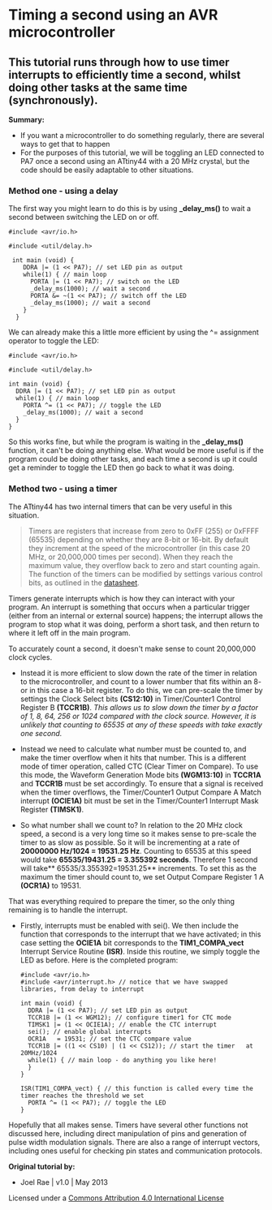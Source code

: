 # Timing a second using an AVR microcontroller

## This tutorial runs through how to use timer interrupts to efficiently time a second, whilst doing other tasks at the same time (synchronously).

**Summary:**

* If you want a microcontroller to do something regularly, there are several ways to get that to happen
* For the purposes of this tutorial, we will be toggling an LED connected to PA7 once a second using an ATtiny44 with a 20 MHz crystal, but the code should be easily adaptable to other situations.

###  Method one - using a delay
The first way you might learn to do this is by using **_delay_ms()** to wait a second between switching the LED on or off.


    #include <avr/io.h>

    #include <util/delay.h>

     int main (void) {
        DDRA |= (1 << PA7); // set LED pin as output
        while(1) { // main loop
          PORTA |= (1 << PA7); // switch on the LED
          _delay_ms(1000); // wait a second
          PORTA &= ~(1 << PA7); // switch off the LED
          _delay_ms(1000); // wait a second
        }
      }


We can already make this a little more efficient by using the ^= assignment operator to toggle the LED:



    #include <avr/io.h>

    #include <util/delay.h>

    int main (void) {
      DDRA |= (1 << PA7); // set LED pin as output
      while(1) { // main loop
        PORTA ^= (1 << PA7); // toggle the LED
        _delay_ms(1000); // wait a second
      }
    }

So this works fine, but while the program is waiting in the **_delay_ms()** function, it can't be doing anything else. What would be more useful is if the program could be doing other tasks, and each time a second is up it could get a reminder to toggle the LED then go back to what it was doing.

### Method two - using a timer

The ATtiny44 has two internal timers that can be very useful in this situation.

>Timers are registers that increase from zero to 0xFF (255) or 0xFFFF (65535) depending on whether they are 8-bit or 16-bit. By default they increment at the speed of the microcontroller (in this case 20 MHz, or 20,000,000 times per second). When they reach the maximum value, they overflow back to zero and start counting again. The function of the timers can be modified by settings various control bits, as outlined in the [datasheet](http://www.atmel.com/devices/ATTINY44.aspx).

 Timers generate interrupts which is how they can interact with your program. An interrupt is something that occurs when a particular trigger (either from an internal or external source) happens; the interrupt allows the program to stop what it was doing, perform a short task, and then return to where it left off in the main program.

To accurately count a second, it doesn't make sense to count 20,000,000 clock cycles.
* Instead it is more efficient to slow down the rate of the timer in relation to the microcontroller, and count to a lower number that fits within an 8- or in this case a 16-bit register. To do this, we can pre-scale the timer by settings the Clock Select bits **(CS12:10)** in Timer/Counter1 Control Register B **(TCCR1B)**. *This allows us to slow down the timer by a factor of 1, 8, 64, 256 or 1024 compared with the clock source. However, it is unlikely that counting to 65535 at any of these speeds with take exactly one second.*

* Instead we need to calculate what number must be counted to, and make the timer overflow when it hits that number. This is a different mode of timer operation, called CTC (Clear Timer on Compare). To use this mode, the Waveform Generation Mode bits **(WGM13:10)** in **TCCR1A** and **TCCR1B** must be set accordingly. To ensure that a signal is received when the timer overflows, the Timer/Counter1 Output Compare A Match interrupt **(OCIE1A)** bit must be set in the Timer/Counter1 Interrupt Mask Register **(TIMSK1)**.

* So what number shall we count to? In relation to the 20 MHz clock speed, a second is a very long time so it makes sense to pre-scale the timer to as slow as possible. So it will be incrementing at a rate of **20000000 Hz/1024 = 19531.25 Hz**. Counting to 65535 at this speed would take **65535/19431.25 = 3.355392 seconds**. Therefore 1 second will take** 65535/3.355392=19531.25** increments. To set this as the maximum the timer should count to, we set Output Compare Register 1 A **(OCR1A)** to 19531.

That was everything required to prepare the timer, so the only thing remaining is to handle the interrupt.
* Firstly, interrupts must be enabled with sei(). We then include the function that corresponds to the interrupt that we have activated; in this case setting the **OCIE1A** bit corresponds to the **TIM1_COMPA_vect** Interrupt Service Routine **(ISR)**. Inside this routine, we simply toggle the LED as before. Here is the completed program:

      #include <avr/io.h>
      #include <avr/interrupt.h> // notice that we have swapped libraries, from delay to interrupt

      int main (void) {
        DDRA |= (1 << PA7); // set LED pin as output
        TCCR1B |= (1 << WGM12); // configure timer1 for CTC mode
        TIMSK1 |= (1 << OCIE1A); // enable the CTC interrupt
        sei(); // enable global interrupts
        OCR1A   = 19531; // set the CTC compare value
        TCCR1B |= ((1 << CS10) | (1 << CS12)); // start the timer   at 20MHz/1024
        while(1) { // main loop - do anything you like here!
        }
      }

      ISR(TIM1_COMPA_vect) { // this function is called every time the timer reaches the threshold we set
        PORTA ^= (1 << PA7); // toggle the LED
      }






Hopefully that all makes sense. Timers have several other functions not discussed here, including direct manipulation of pins and generation of pulse width modulation signals. There are also a range of interrupt vectors, including ones useful for checking pin states and communication protocols.

**Original tutorial by:**

* Joel Rae | v1.0 | May 2013


Licensed under a [Commons Attribution 4.0 International License](http://creativecommons.org/licenses/by/4.0/)
